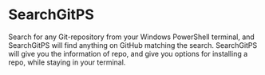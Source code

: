 # SearchGitPS
Search for any Git-repository from your Windows PowerShell terminal, and SearchGitPS will find anything on GitHub matching the search. SearchGitPS will give you the information of repo, and give you options for installing a repo, while staying in your terminal.
